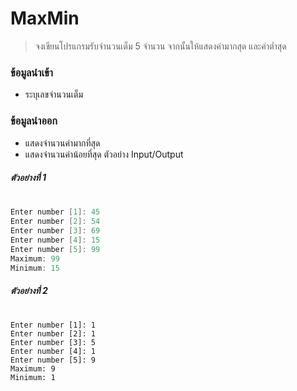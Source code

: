 # MaxMin
> จงเขียนโปรแกรมรับจำนวนเต็ม 5 จำนวน จากนั้นให้แสดงค่ามากสุด และค่าต่ำสุด

### ข้อมูลนำเข้า
* ระบุเลขจำนวนเต็ม
### ข้อมูลนำออก
* แสดงจำนวนค่ามากที่สุด
* แสดงจำนวนค่าน้อยที่สุด
ตัวอย่าง Input/Output

##### ตัวอย่างที่ 1
# 
# 
``` C
Enter number [1]: 45
Enter number [2]: 54
Enter number [3]: 69
Enter number [4]: 15
Enter number [5]: 99
Maximum: 99
Minimum: 15
```

##### ตัวอย่างที่ 2
# 
# 
```
Enter number [1]: 1
Enter number [2]: 1
Enter number [3]: 5
Enter number [4]: 1
Enter number [5]: 9
Maximum: 9
Minimum: 1
```
